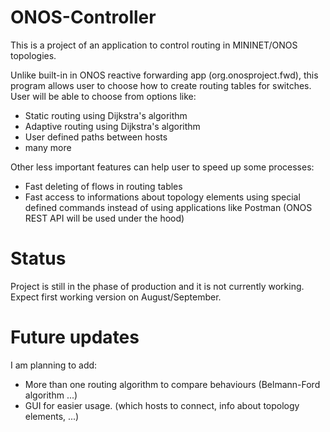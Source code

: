 # ONOS-Controller
This is a project of an application to control routing in MININET/ONOS topologies.

Unlike built-in in ONOS reactive forwarding app (org.onosproject.fwd), this program allows user to choose how to create routing tables for switches. User will be able to choose from options like:
* Static routing using Dijkstra's algorithm
* Adaptive routing using Dijkstra's algorithm
* User defined paths between hosts
* many more

Other less important features can help user to speed up some processes:
* Fast deleting of flows in routing tables
* Fast access to informations about topology elements using special defined commands instead of using applications like Postman (ONOS REST API will be used under the hood)

# Status
Project is still in the phase of production and it is not currently working. Expect first working version on August/September.

# Future updates
I am planning to add:
* More than one routing algorithm to compare behaviours (Belmann-Ford algorithm ...)
* GUI for easier usage. (which hosts to connect, info about topology elements, ...) 
